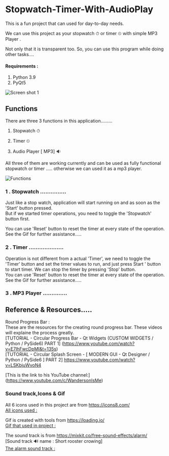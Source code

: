 # Stopwatch-Timer-With-AudioPlay

This is a fun project that can used for day-to-day needs.

We can use this project as your stopwatch ⏱ or timer ⏲ with simple MP3 Player .

Not only that it is transparent too. So, you can use this program while doing other tasks.... 

#### Requirements :

1. Python 3.9
2. PyQt5

![Screen shot 1](https://user-images.githubusercontent.com/71941117/189807884-91b07974-742c-4061-af26-37c02cea118d.jpg)


## Functions
There are three 3 functions in this application.........

1. Stopwatch ⏱ 

2. Timer ⏲ 

3. Audio Player [ MP3] 🔉 

All three of them are working currently and can be used as fully functional stopwatch or timer ..... otherwise we can used it as a mp3 player.

![Functions](https://user-images.githubusercontent.com/71941117/190486218-ad8a415f-b638-407e-8b84-fa5d34abc057.gif)

### 1 . Stopwatch  ............... 
Just like a stop watch, application will start running on and as soon as the 'Start' button pressed. <br />
But if we started timer operations, you need to toggle the 'Stopwatch' button first. 

You can use 'Reset' button to reset the timer at every state of the operation.<br />
See the Gif for further assistance.....

### 2 . Timer ....................
Operation  is not different from a actual 'Timer', we need to toggle the 'Timer' button and set the timer values to run, and just press Start ' button to start timer. We can stop the timer by pressing 'Stop' button. <br />
You can use 'Reset' button to reset the timer at every state of the operation.<br />
See the Gif for further assistance.....

### 3 . MP3 Player ..............

## Reference & Resources.....
Round Progress Bar : <br />
These are the resources for the creating round progress bar. These videos will explaine the process greatly. <br />
[TUTORIAL - Circular Progress Bar - Qt Widgets (CUSTOM WIDGETS / Python / PySide6) PART 1]   (https://www.youtube.com/watch?v=E7lhFwcDpMI&t=135s)  <br />
[TUTORIAL - Circular Splash Screen - [ MODERN GUI - Qt Designer / Python / PySide6 ] PART 2] https://www.youtube.com/watch?v=LSKbjuWvoN4  <br />

[This is the link to his YouTube channel:] (https://www.youtube.com/c/WandersonIsMe) <br />

### Sound track,Icons & Gif

All 6 icons used in this project are from https://icons8.com/   <br />
[All icons used :](https://github.com/MalakaSupun/MS_Stopwatch-Timer-With-AudioPlay/tree/main/Icons)

Gif is created with tools from https://loading.io/  <br />
[Gif that used in project :](https://github.com/MalakaSupun/MS_Stopwatch-Timer-With-AudioPlay/tree/main/GIFs)

The sound track is from https://mixkit.co/free-sound-effects/alarm/   <br />
[Sound track 🔊 name : Short rooster crowing]  <br />
[The alarm sound track :](https://github.com/MalakaSupun/MS_Stopwatch-Timer-With-AudioPlay/tree/main/Sounds)
